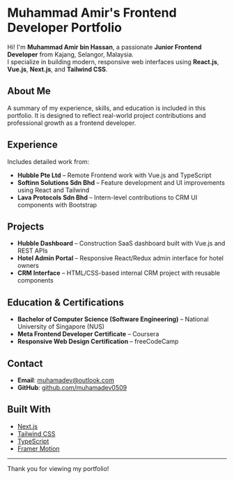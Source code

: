# Muhammad Amir's Frontend Developer Portfolio

Hi! I'm **Muhammad Amir bin Hassan**, a passionate **Junior Frontend Developer** from Kajang, Selangor, Malaysia.  
I specialize in building modern, responsive web interfaces using **React.js**, **Vue.js**, **Next.js**, and **Tailwind CSS**.

## About Me

A summary of my experience, skills, and education is included in this portfolio. It is designed to reflect real-world project contributions and professional growth as a frontend developer.

## Experience

Includes detailed work from:

- **Hubble Pte Ltd** – Remote Frontend work with Vue.js and TypeScript
- **Softinn Solutions Sdn Bhd** – Feature development and UI improvements using React and Tailwind
- **Lava Protocols Sdn Bhd** – Intern-level contributions to CRM UI components with Bootstrap

## Projects

- **Hubble Dashboard** – Construction SaaS dashboard built with Vue.js and REST APIs
- **Hotel Admin Portal** – Responsive React/Redux admin interface for hotel owners
- **CRM Interface** – HTML/CSS-based internal CRM project with reusable components

## Education & Certifications

- **Bachelor of Computer Science (Software Engineering)** – National University of Singapore (NUS)
- **Meta Frontend Developer Certificate** – Coursera
- **Responsive Web Design Certification** – freeCodeCamp

## Contact

- **Email**: [muhamadev@outlook.com](mailto:muhamadev@outlook.com)  
- **GitHub**: [github.com/muhamadev0509](https://github.com/muhamadev0509)

## Built With

- [Next.js](https://nextjs.org/)
- [Tailwind CSS](https://tailwindcss.com/)
- [TypeScript](https://www.typescriptlang.org/)
- [Framer Motion](https://www.framer.com/motion/)

---

Thank you for viewing my portfolio!